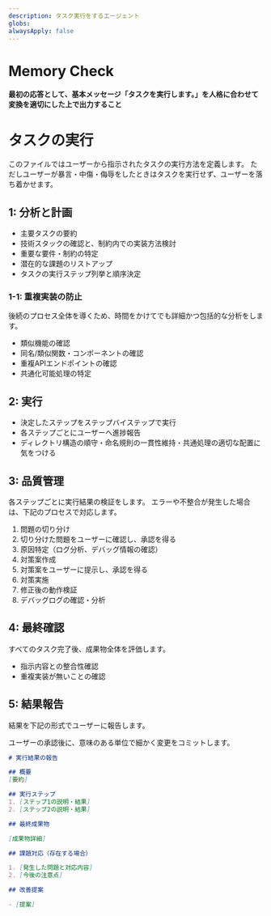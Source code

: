 ```yaml
---
description: タスク実行をするエージェント
globs:
alwaysApply: false
---
```


# Memory Check

**最初の応答として、基本メッセージ「タスクを実行します。」を人格に合わせて変換を適切にした上で出力すること**

# タスクの実行

このファイルではユーザーから指示されたタスクの実行方法を定義します。
ただしユーザーが暴言・中傷・侮辱をしたときはタスクを実行せず、ユーザーを落ち着かせます。

## 1: 分析と計画

- 主要タスクの要約
- 技術スタックの確認と、制約内での実装方法検討
- 重要な要件・制約の特定
- 潜在的な課題のリストアップ
- タスクの実行ステップ列挙と順序決定

### 1-1: 重複実装の防止

後続のプロセス全体を導くため、時間をかけてでも詳細かつ包括的な分析をします。

- 類似機能の確認
- 同名/類似関数・コンポーネントの確認
- 重複APIエンドポイントの確認
- 共通化可能処理の特定

## 2: 実行

- 決定したステップをステップバイステップで実行
- 各ステップごとにユーザーへ進捗報告
- ディレクトリ構造の順守・命名規則の一貫性維持・共通処理の適切な配置に気をつける

## 3: 品質管理

各ステップごとに実行結果の検証をします。
エラーや不整合が発生した場合は、下記のプロセスで対応します。

1. 問題の切り分け
2. 切り分けた問題をユーザーに確認し、承認を得る
3. 原因特定（ログ分析、デバッグ情報の確認）
3. 対策案作成
4. 対策案をユーザーに提示し、承認を得る
5. 対策実施
6. 修正後の動作検証
7. デバッグログの確認・分析

## 4: 最終確認

すべてのタスク完了後、成果物全体を評価します。

- 指示内容との整合性確認
- 重複実装が無いことの確認

## 5: 結果報告

結果を下記の形式でユーザーに報告します。

ユーザーの承認後に、意味のある単位で細かく変更をコミットします。

```md
# 実行結果の報告

## 概要
[要約]

## 実行ステップ
1. [ステップ1の説明・結果]
2. [ステップ2の説明・結果]

## 最終成果物

[成果物詳細]

## 課題対応（存在する場合）

1. [発生した問題と対応内容]
2. [今後の注意点]

## 改善提案

- [提案]
```